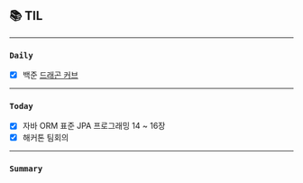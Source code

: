 
## 📚 TIL

---

### `Daily`
- [X] 백준 [드래곤 커브](https://www.acmicpc.net/problem/15685)

---
### `Today`
- [X] 자바 ORM 표준 JPA 프로그래밍 14 ~ 16장
- [X] 해커톤 팀회의

---
### `Summary`

